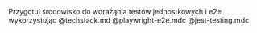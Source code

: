 Przygotuj środowisko do wdrażąnia testów jednostkowych i e2e wykorzystując @techstack.md  @playwright-e2e.mdc @jest-testing.mdc 